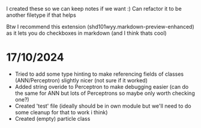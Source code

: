I created these so we can keep notes if we want :) Can refactor it to be another filetype if that helps

Btw I recommend this extension (shd101wyy.markdown-preview-enhanced) as it lets you do checkboxes in markdown (and I think thats cool)

# 17/10/2024

- Tried to add some type hinting to make referencing fields of classes (ANN/Perceptron) slightly nicer (not sure if it worked)
- Added string overide to Perceptron to make debugging easier (can do the same for ANN but lots of Perceptrons so maybe only worth checking one?)
- Created 'test' file (ideally should be in own module but we'll need to do some cleanup for that to work i think)
- Created (empty) particle class